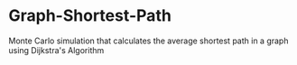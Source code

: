 # Graph-Shortest-Path
Monte Carlo simulation that calculates the average shortest path in a graph using Dijkstra's Algorithm

